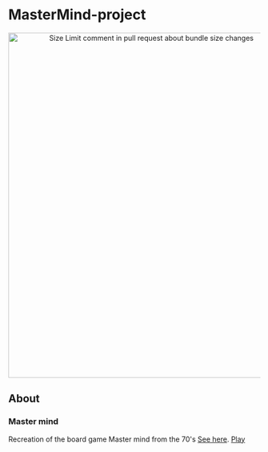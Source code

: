 # MasterMind-project
<p align="center">
<img src="https://Mdbaker19.github.io/MasterMind-project/img/gameplay.png"
  alt="Size Limit comment in pull request about bundle size changes"
  width="556" height="689">
</p>

## About

### Master mind

Recreation of the board game Master mind from the 70's [See here](https://en.wikipedia.org/wiki/Mastermind_(board_game)).
[Play](https://mdbaker19.github.io/MasterMind-project/)

